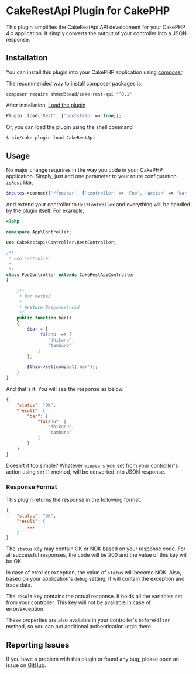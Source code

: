 # CakeRestApi Plugin for CakePHP


This plugin simplifies the CakeRestApi API development for your CakePHP 4.x application. It simply converts the output of your controller into a JSON response.

## Installation

You can install this plugin into your CakePHP application using [composer](http://getcomposer.org).

The recommended way to install composer packages is:

```
composer require ahmed3bead/cake-rest-api "^0.1"
```

After installation, [Load the plugin](http://book.cakephp.org/4.0/en/plugins.html#loading-a-plugin)

```php
Plugin::load('Rest', ['bootstrap' => true]);
```

Or, you can load the plugin using the shell command

```sh
$ bin/cake plugin load CakeRestApi
```

## Usage

No major change requrires in the way you code in your CakePHP application. Simply, just add one parameter to your route configuration `isRest` like,

```php
$routes->connect('/foo/bar', ['controller' => 'Foo', 'action' => 'bar', 'isRest' => true]);
```

And extend your controller to `RestController` and everything will be handled by the plugin itself. For example,

```php
<?php

namespace App\Controller;

use CakeRestApi\Controller\RestController;

/**
 * Foo Controller
 *
 */
class FooController extends CakeRestApiController
{

    /**
     * bar method
     *
     * @return Response|void
     */
    public function bar()
    {
        $bar = [
            'falanu' => [
                'dhikanu',
                'tamburo'
            ]
        ];

        $this->set(compact('bar'));
    }
}

```

And that's it. You will see the response as below.

```json
{
    "status": "OK",
    "result": {
        "bar": {
            "falanu": [
                "dhikanu",
                "tamburo"
            ]
        }
    }
}
```

Doesn't it too simple? Whatever `viewVars` you set from your controller's action using `set()` method, will be converted into JSON response.

### Response Format
This plugin returns the response in the following format.

```json
{
    "status": "OK",
    "result": {
        ...
    }
}
```
The `status` key may contain OK or NOK based on your response code. For all successful responses, the code will be 200 and the value of this key will be OK. 

In case of error or exception, the value of `status` will become NOK. Also, based on your application's `debug` setting, it will contain the exception and trace data.

The `result` key contains the actual response. It holds all the variables set from your controller. This key will not be available in case of error/exception.

These properties are also available in your controller's `beforeFilter` method, so you can put additional authentication logic there.

## Reporting Issues
If you have a problem with this plugin or found any bug, please open an issue on [GitHub](https://github.com/ahmed3bead/cake-rest-api/issues).
